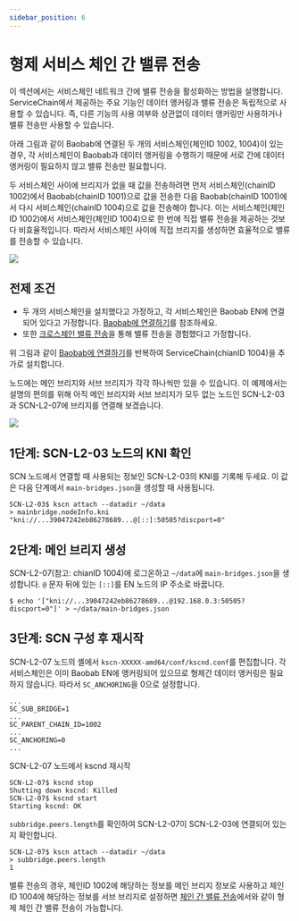 ```yaml
---
sidebar_position: 6
---
```


# 형제 서비스 체인 간 밸류 전송

이 섹션에서는 서비스체인 네트워크 간에 밸류 전송을 활성화하는 방법을 설명합니다.
ServiceChain에서 제공하는 주요 기능인 데이터 앵커링과 밸류 전송은 독립적으로 사용할 수 있습니다. 즉, 다른 기능의 사용 여부와 상관없이 데이터 앵커링만 사용하거나 밸류 전송만 사용할 수 있습니다.

아래 그림과 같이 Baobab에 연결된 두 개의 서비스체인(체인ID 1002, 1004)이 있는 경우, 각 서비스체인이 Baobab과 데이터 앵커링을 수행하기 때문에 서로 간에 데이터 앵커링이 필요하지 않고 밸류 전송만 필요합니다.

두 서비스체인 사이에 브리지가 없을 때 값을 전송하려면 먼저 서비스체인(chainID 1002)에서 Baobab(chainID 1001)으로 값을 전송한 다음 Baobab(chainID 1001)에서 다시 서비스체인(chainID 1004)으로 값을 전송해야 합니다. 이는 서비스체인(체인ID 1002)에서 서비스체인(체인ID 1004)으로 한 번에 직접 밸류 전송을 제공하는 것보다 비효율적입니다. 따라서 서비스체인 사이에 직접 브리지를 생성하면 효율적으로 밸류를 전송할 수 있습니다.

![](/img/nodes/sc-vt-between-sibling-arch.png)

## 전제 조건 <a id="prerequisites"></a>
- 두 개의 서비스체인을 설치했다고 가정하고, 각 서비스체인은 Baobab EN에 연결되어 있다고 가정합니다. [Baobab에 연결하기](en-scn-connection.md)를 참조하세요.
- 또한 [크로스체인 밸류 전송](value-transfer.md)을 통해 밸류 전송을 경험했다고 가정합니다.

위 그림과 같이 [Baobab에 연결하기](en-scn-connection.md)를 반복하여 ServiceChain(chianID 1004)을 추가로 설치합니다.

노드에는 메인 브리지와 서브 브리지가 각각 하나씩만 있을 수 있습니다. 이 예제에서는 설명의 편의를 위해 아직 메인 브리지와 서브 브리지가 모두 없는 노드인 SCN-L2-03과 SCN-L2-07에 브리지를 연결해 보겠습니다.

![](/img/nodes/sc-vt-between-sibling-bridge.png)

## 1단계: SCN-L2-03 노드의 KNI 확인 <a id="step-1-check-kni-of-scn-node"></a>
SCN 노드에서 연결할 때 사용되는 정보인 SCN-L2-03의 KNI를 기록해 두세요. 이 값은 다음 단계에서 `main-bridges.json`을 생성할 때 사용됩니다.

```
SCN-L2-03$ kscn attach --datadir ~/data
> mainbridge.nodeInfo.kni
"kni://...39047242eb86278689...@[::]:50505?discport=0"
```

## 2단계: 메인 브리지 생성 <a id="step-2-create-main-bridges-json"></a>
SCN-L2-07(참고: chianID 1004)에 로그온하고 `~/data`에 `main-bridges.json`을 생성합니다. `@` 문자 뒤에 있는 `[::]`를 EN 노드의 IP 주소로 바꿉니다.
```
$ echo '["kni://...39047242eb86278689...@192.168.0.3:50505?discport=0"]' > ~/data/main-bridges.json
```

## 3단계: SCN 구성 후 재시작 <a id="step-3-configure-scn-then-restart"></a>
SCN-L2-07 노드의 셸에서 `kscn-XXXXX-amd64/conf/kscnd.conf`를 편집합니다. 각 서비스체인은 이미 Baobab EN에 앵커링되어 있으므로 형제간 데이터 앵커링은 필요하지 않습니다. 따라서 `SC_ANCHORING`을 0으로 설정합니다.

```
...
SC_SUB_BRIDGE=1
...
SC_PARENT_CHAIN_ID=1002
...
SC_ANCHORING=0
...
```

SCN-L2-07 노드에서 kscnd 재시작
```
SCN-L2-07$ kscnd stop
Shutting down kscnd: Killed
SCN-L2-07$ kscnd start
Starting kscnd: OK
```

`subbridge.peers.length`를 확인하여 SCN-L2-07이 SCN-L2-03에 연결되어 있는지 확인합니다.
```
SCN-L2-07$ kscn attach --datadir ~/data
> subbridge.peers.length
1
```

밸류 전송의 경우, 체인ID 1002에 해당하는 정보를 메인 브리지 정보로 사용하고 체인ID 1004에 해당하는 정보를 서브 브리지로 설정하면 [체인 간 밸류 전송](value-transfer.md)에서와 같이 형제 체인 간 밸류 전송이 가능합니다.
